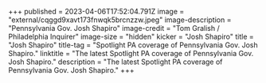+++
published = 2023-04-06T17:52:04.791Z
image = "external/cqggd9xavt173fnwqk5brcnzzw.jpeg"
image-description = "Pennsylvania Gov. Josh Shapiro"
image-credit = "Tom Gralish / Philadelphia Inquirer"
image-size = "hidden"
kicker = "Josh Shapiro"
title = "Josh Shapiro"
title-tag = "Spotlight PA coverage of Pennsylvania Gov. Josh Shapiro."
linktitle = "The latest Spotlight PA coverage of Pennsylvania Gov. Josh Shapiro."
description = "The latest Spotlight PA coverage of Pennsylvania Gov. Josh Shapiro."
+++
